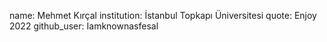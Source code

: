 name: Mehmet Kırçal
institution: İstanbul Topkapı Üniversitesi
quote: Enjoy 2022
github_user: Iamknownasfesal
